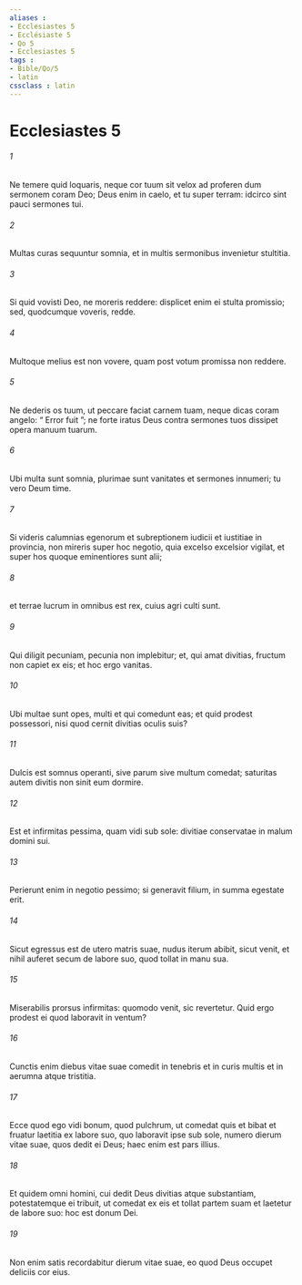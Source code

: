 ```yaml
---
aliases : 
- Ecclesiastes 5
- Ecclésiaste 5
- Qo 5
- Ecclesiastes 5
tags : 
- Bible/Qo/5
- latin
cssclass : latin
---
```


# Ecclesiastes 5

###### 1
Ne temere quid loquaris, neque cor tuum sit velox ad proferen dum sermonem coram Deo; Deus enim in caelo, et tu super terram: idcirco sint pauci sermones tui.
###### 2
Multas curas sequuntur somnia, et in multis sermonibus invenietur stultitia.
###### 3
Si quid vovisti Deo, ne moreris reddere: displicet enim ei stulta promissio; sed, quodcumque voveris, redde. 
###### 4
Multoque melius est non vovere, quam post votum promissa non reddere. 
###### 5
Ne dederis os tuum, ut peccare faciat carnem tuam, neque dicas coram angelo: “ Error fuit ”; ne forte iratus Deus contra sermones tuos dissipet opera manuum tuarum. 
###### 6
Ubi multa sunt somnia, plurimae sunt vanitates et sermones innumeri; tu vero Deum time.
###### 7
Si videris calumnias egenorum et subreptionem iudicii et iustitiae in provincia, non mireris super hoc negotio, quia excelso excelsior vigilat, et super hos quoque eminentiores sunt alii; 
###### 8
et terrae lucrum in omnibus est rex, cuius agri culti sunt. 
###### 9
Qui diligit pecuniam, pecunia non implebitur; et, qui amat divitias, fructum non capiet ex eis; et hoc ergo vanitas. 
###### 10
Ubi multae sunt opes, multi et qui comedunt eas; et quid prodest possessori, nisi quod cernit divitias oculis suis? 
###### 11
Dulcis est somnus operanti, sive parum sive multum comedat; saturitas autem divitis non sinit eum dormire.
###### 12
Est et infirmitas pessima, quam vidi sub sole: divitiae conservatae in malum domini sui. 
###### 13
Perierunt enim in negotio pessimo; si generavit filium, in summa egestate erit. 
###### 14
Sicut egressus est de utero matris suae, nudus iterum abibit, sicut venit, et nihil auferet secum de labore suo, quod tollat in manu sua. 
###### 15
Miserabilis prorsus infirmitas: quomodo venit, sic revertetur. Quid ergo prodest ei quod laboravit in ventum? 
###### 16
Cunctis enim diebus vitae suae comedit in tenebris et in curis multis et in aerumna atque tristitia. 
###### 17
Ecce quod ego vidi bonum, quod pulchrum, ut comedat quis et bibat et fruatur laetitia ex labore suo, quo laboravit ipse sub sole, numero dierum vitae suae, quos dedit ei Deus; haec enim est pars illius. 
###### 18
Et quidem omni homini, cui dedit Deus divitias atque substantiam, potestatemque ei tribuit, ut comedat ex eis et tollat partem suam et laetetur de labore suo: hoc est donum Dei. 
###### 19
Non enim satis recordabitur dierum vitae suae, eo quod Deus occupet deliciis cor eius.
